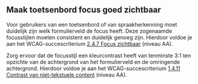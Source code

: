## Maak toetsenbord focus goed zichtbaar

Voor gebruikers van een toetsenbord of van spraakherkenning moet duidelijk zijn welk formulierveld de focus heeft. Deze zogenaamde focusstijlen moeten consistent en duidelijk genoeg zijn. Hierdoor voldoe je aan het WCAG-succescriterium [2.4.7 Focus zichtbaar](https://www.w3.org/WAI/WCAG22/Understanding/focus-visible.html) (niveau AA).

Zorg ervoor dat de focusstijl een kleurcontrast heeft van tenminste 3:1 ten opzichte van de achtergrond van het formulierveld en de omringende achtergrond. Hierdoor voldoe je aan het WCAG-succescriterium [1.4.11 Contrast van niet-tekstuele content](https://www.w3.org/WAI/WCAG22/Understanding/non-text-content.html) (niveau AA).

